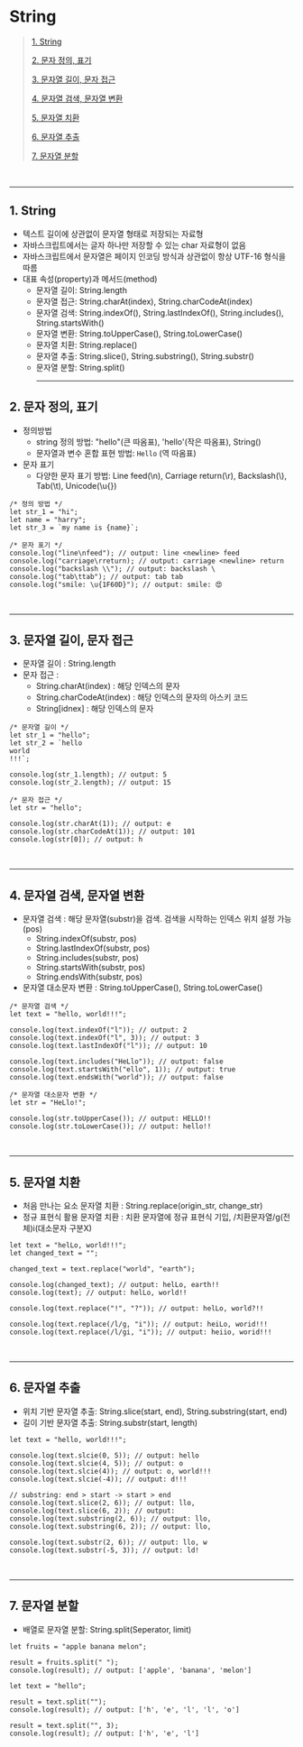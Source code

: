 # String

> [1. String](#1-string)
>
> [2. 문자 정의, 표기](#2-문자-정의-표기)
>
> [3. 문자열 길이, 문자 접근](#3-문자열-길이-문자-접근)
>
> [4. 문자열 검색, 문자열 변환](#4-문자열-검색-문자열-변환)
>
> [5. 문자열 치환](#5-문자열-치환)
>
> [6. 문자열 추출](#6-문자열-추출)
>
> [7. 문자열 분할](#7-문자열-분할)

<br><hr>

## 1. String

- 텍스트 길이에 상관없이 문자열 형태로 저장되는 자료형
- 자바스크립트에서는 글자 하나만 저장할 수 있는 char 자료형이 없음
- 자바스크립트에서 문자열은 페이지 인코딩 방식과 상관없이 항상 UTF-16 형식을 따름
- 대표 속성(property)과 메서드(method)
  - 문자열 길이: String.length
  - 문자열 접근: String.charAt(index), String.charCodeAt(index)
  - 문자열 검색: String.indexOf(), String.lastIndexOf(), String.includes(), String.startsWith()
  - 문자열 변환: String.toUpperCase(), String.toLowerCase()
  - 문자열 치환: String.replace()
  - 문자열 추출: String.slice(), String.substring(), String.substr()
  - 문자열 분할: String.split()
    <br><hr>

## 2. 문자 정의, 표기

- 정의방법
  - string 정의 방법: "hello"(큰 따옴표), 'hello'(작은 따옴표), String()
  - 문자열과 변수 혼합 표현 방법: `Hello` (역 따옴표)
- 문자 표기
  - 다양한 문자 표기 방법: Line feed(\n), Carriage return(\r), Backslash(\\), Tab(\t), Unicode(\u{})

```
/* 정의 방법 */
let str_1 = "hi";
let name = "harry";
let str_3 = `my name is {name}`;

/* 문자 표기 */
console.log("line\nfeed"); // output: line <newline> feed
console.log("carriage\rreturn); // output: carriage <newline> return
console.log("backslash \\"); // output: backslash \
console.log("tab\ttab"); // output: tab tab
console.log("smile: \u{1F60D}"); // output: smile: 😍
```

<br><hr>

## 3. 문자열 길이, 문자 접근

- 문자열 길이 : String.length
- 문자 접근 :
  - String.charAt(index) : 해당 인덱스의 문자
  - String.charCodeAt(index) : 해당 인덱스의 문자의 아스키 코드
  - String[idnex] : 해당 인덱스의 문자

```
/* 문자열 길이 */
let str_1 = "hello";
let str_2 = `hello
world
!!!`;

console.log(str_1.length); // output: 5
console.log(str_2.length); // output: 15

/* 문자 접근 */
let str = "hello";

console.log(str.charAt(1)); // output: e
console.log(str.charCodeAt(1)); // output: 101
console.log(str[0]); // output: h
```

<br><hr>

## 4. 문자열 검색, 문자열 변환

- 문자열 검색 : 해당 문자열(substr)을 검색. 검색을 시작하는 인덱스 위치 설정 가능(pos)
  - String.indexOf(substr, pos)
  - String.lastIndexOf(substr, pos)
  - String.includes(substr, pos)
  - String.startsWith(substr, pos)
  - String.endsWith(substr, pos)
- 문자열 대소문자 변환 : String.toUpperCase(), String.toLowerCase()

```
/* 문자열 검색 */
let text = "hello, world!!!";

console.log(text.indexOf("l")); // output: 2
console.log(text.indexOf("l", 3)); // output: 3
console.log(text.lastIndexOf("l")); // output: 10

console.log(text.includes("HeLlo")); // output: false
console.log(text.startsWith("ello", 1)); // output: true
console.log(text.endsWith("world")); // output: false

/* 문자열 대소문자 변환 */
let str = "HeLlo!";

console.log(str.toUpperCase()); // output: HELLO!!
console.log(str.toLowerCase()); // output: hello!!
```

<br><hr>

## 5. 문자열 치환

- 처음 만나는 요소 문자열 치환 : String.replace(origin_str, change_str)
- 정규 표현식 활용 문자열 치환 : 치환 문자열에 정규 표현식 기입, /치환문자열/g(전체)i(대소문자 구분X)

```
let text = "helLo, world!!!";
let changed_text = "";

changed_text = text.replace("world", "earth");

console.log(changed_text); // output: helLo, earth!!
console.log(text); // output: helLo, world!!

console.log(text.replace("!", "?")); // output: helLo, world?!!

console.log(text.replace(/l/g, "i")); // output: heiLo, worid!!!
console.log(text.replace(/l/gi, "i")); // output: heiio, worid!!!
```

<br><hr>

## 6. 문자열 추출

- 위치 기반 문자열 추출: String.slice(start, end), String.substring(start, end)
- 길이 기반 문자열 추출: String.substr(start, length)

```
let text = "hello, world!!!";

console.log(text.slcie(0, 5)); // output: hello
console.log(text.slcie(4, 5)); // output: o
console.log(text.slcie(4)); // output: o, world!!!
console.log(text.slcie(-4)); // output: d!!!

// substring: end > start -> start > end
console.log(text.slice(2, 6)); // output: llo,
console.log(text.slice(6, 2)); // output:
console.log(text.substring(2, 6)); // output: llo,
console.log(text.substring(6, 2)); // output: llo,

console.log(text.substr(2, 6)); // output: llo, w
console.log(text.substr(-5, 3)); // output: ld!
```

<br><hr>

## 7. 문자열 분할

- 배열로 문자열 분할: String.split(Seperator, limit)

```
let fruits = "apple banana melon";

result = fruits.split(" ");
console.log(result); // output: ['apple', 'banana', 'melon']

let text = "hello";

result = text.split("");
console.log(result); // output: ['h', 'e', 'l', 'l', 'o']

result = text.split("", 3);
console.log(result); // output: ['h', 'e', 'l']
```
